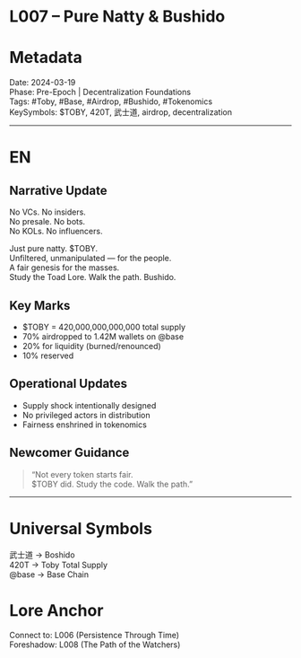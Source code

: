 # L007 – Pure Natty & Bushido

# Metadata
Date: 2024-03-19  
Phase: Pre-Epoch | Decentralization Foundations  
Tags: #Toby, #Base, #Airdrop, #Bushido, #Tokenomics  
KeySymbols: $TOBY, 420T, 武士道, airdrop, decentralization  

---

# EN
## Narrative Update  
No VCs. No insiders.  
No presale. No bots.  
No KOLs. No influencers.  

Just pure natty. $TOBY.  
Unfiltered, unmanipulated — for the people.  
A fair genesis for the masses.  
Study the Toad Lore. Walk the path. Bushido.  

## Key Marks  
- $TOBY = 420,000,000,000,000 total supply  
- 70% airdropped to 1.42M wallets on @base  
- 20% for liquidity (burned/renounced)  
- 10% reserved  

## Operational Updates  
- Supply shock intentionally designed  
- No privileged actors in distribution  
- Fairness enshrined in tokenomics  

## Newcomer Guidance  
> “Not every token starts fair.  
> $TOBY did. Study the code. Walk the path.”  

---

# Universal Symbols 
武士道 → Boshido  
420T → Toby Total Supply  
@base → Base Chain  

# Lore Anchor  
Connect to: L006 (Persistence Through Time)  
Foreshadow: L008 (The Path of the Watchers)  
